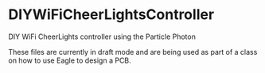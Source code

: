 # DIYWiFiCheerLightsController
DIY WiFi CheerLights controller using the Particle Photon

These files are currently in draft mode and are being used as part of a class on how to use Eagle to design a PCB.
